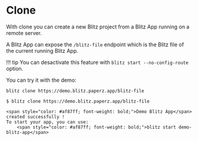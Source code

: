 # Clone

With clone you can create a new Blitz project from a Blitz App running on a remote server.

A Blitz App can expose the `/blitz-file` endpoint which is the Blitz file of the current running Blitz App.

!!! tip
    You can desactivate this feature with  `blitz start --no-config-route` option.

You can try it with the demo:
```console
blitz clone https://demo.blitz.paperz.app/blitz-file
```

<!-- termynal -->

<div class="termy">

```console
$ blitz clone https://demo.blitz.paperz.app/blitz-file

<span style="color: #af87ff; font-weight: bold;">Demo Blitz App</span> created successfully !
To start your app, you can use:
    <span style="color: #af87ff; font-weight: bold;">blitz start demo-blitz-app</span>
```

</div>